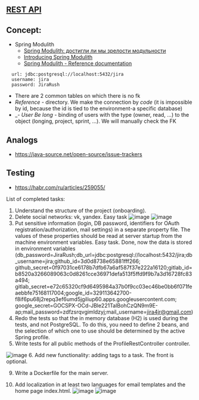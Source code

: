 ## [REST API](http://localhost:8080/doc)

## Concept:
- Spring Modulith
  - [Spring Modulith: достигли ли мы зрелости модульности](https://habr.com/ru/post/701984/)
  - [Introducing Spring Modulith](https://spring.io/blog/2022/10/21/introducing-spring-modulith)
  - [Spring Modulith - Reference documentation](https://docs.spring.io/spring-modulith/docs/current-SNAPSHOT/reference/html/)

```
  url: jdbc:postgresql://localhost:5432/jira
  username: jira
  password: JiraRush
```
- There are 2 common tables on which there is no fk
- _Reference_ - directory. We make the connection by _code_ (it is impossible by id, because the id is tied to the environment-a specific database)
- _- _User Be long_ - binding of users with the type (owner, read, ...) to the object (longing, project, sprint, ...). We will manually check the FK

## Analogs
- https://java-source.net/open-source/issue-trackers

## Testing
- https://habr.com/ru/articles/259055/

List of completed tasks:
1. Understand the structure of the project (onboarding).
2. Delete social networks: vk, yandex. Easy task
![image](https://github.com/Diagmerc/project-final/assets/91744556/18bdef4a-27da-4260-9f8e-23333ed01b5e)
![image](https://github.com/Diagmerc/project-final/assets/91744556/73265c2d-f0b2-4571-b655-9c8f4501712d)
3. Put sensitive information (login, DB password, identifiers for OAuth registration/authorization, mail settings) in a separate property file.
   The values of these properties should be read at server startup from the machine environment variables. Easy task.
   Done, now the data is stored in environment variables 
(db_password=JiraRush;db_url=jdbc:postgresql://localhost:5432/jira;db_username=jira;github_id=3d0d8738e65881fff266; 
github_secret=0f97031ce6178b7dfb67a6af587f37e222a16120;gitlab_id=b8520a3266089063c0d8261cce36971defa513f5ffd9f9b7a3d16728fc83a494;
gitlab_secret=e72c65320cf9d6495984a37b0f9cc03ec46be0bb6f071feaebbfe75168117004;google_id=329113642700-f8if6pu68j2repq3ef6umd5jgiliup60.apps.googleusercontent.com;
google_secret=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;mail_password=zdfzsrqvgimldzyj;mail_username=jira4jr@gmail.com)
4. Redo the tests so that the in memory database (H2) is used during the tests, and not PostgreSQL.
   To do this, you need to define 2 beans, and the selection of which one to use should be determined by the active Spring profile.
5. Write tests for all public methods of the ProfileRestController controller.

![image](https://github.com/Diagmerc/project-final/assets/91744556/7ef6e27c-9ea0-4bc8-8ca5-ee98bc0cf694)
6. Add new functionality: adding tags to a task. The front is optional.


9. Write a Dockerfile for the main server.

11. Add localization in at least two languages for email templates and the home page index.html.
![image](https://github.com/Diagmerc/project-final/assets/91744556/a1d495c3-e83a-4d4b-897a-74b66dcaf2f5)
![image](https://github.com/Diagmerc/project-final/assets/91744556/0c29a892-0fa9-467e-aae0-a3647d177fbb)

